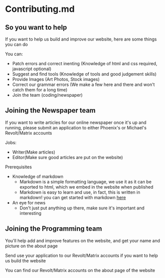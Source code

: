 # Contributing.md
## So you want to help  
If you want to help us build and improve our website, here are some things you can do

You can:
- Patch errors and correct inenting (Knowledge of html and css required, javascript optional)
- Suggest and find tools (Knowledge of tools and good judgement skills)
- Provide Images (Art Photos, Stock images)
- Correct our grammar errors (We make a few here and there and won't catch them for a long time)
- Join the team (coding/newspaper)


## Joining the Newspaper team
If you want to write articles for our online newspaper once it's up and running, please submit an application to either Phoenix's or Michael's Revolt/Matrix accounts

Jobs:
- Writer(Make articles)
- Editor(Make sure good articles are put on the website)

Prerequisites
- Knowledge of markdown
  - Markdown is a simple formatting language, we use it as it can be exported to html, which we embed in the website when published
  - Markdown is easy to learn and use, in fact, this is written in markdown! you can get started with markdown [here](https://www.markdownguide.org/getting-started/)
- An eye for news
  - Don't just put anything up there, make sure it's important and interesting
 
## Joining the Programming team
You'll help add and improve features on the website, and get your name and picture on the about page

Send use your application to our Revolt/Matrix accounts if you want to help us build the website

You can find our Revolt/Matrix accounts on the about page of the website
